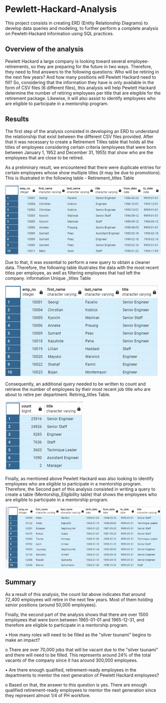 # Pewlett-Hackard-Analysis
This project consists in creating ERD (Entity Relationship Diagrams) to develop data queries and modeling, to further perform a complete analysis on Pewlett-Hackard information using SQL practices.


## Overview of the analysis
Pewlett Hackard a large company is looking toward several employee-retirements, so they are preparing for the future in two ways. Therefore, they need to find answers to the following questions: Who will be retiring in the next few years? And how many positions will Pewlett Hackard need to fill? So, considering that the information they have is only available in the form of CSV files (6 different files), this analysis will help Pewlett Hackard determine the number of retiring employees per title that are elegible for the retirement package. Likewise, it will also assist to identify employees who are eligible to participate in a mentorship program. 

## Results
The first step of the analysis consisted in developing an ERD to understand the relationship that exist between the different CSV files provided. After that it was necessary to create a Retirement Titles table that holds all the titles of employees considering certain criteria (employees that were born between January 1, 1952 and December 31, 1955) that show who are the employees that are close to be retired.

As a preliminary result, we encountered that there were duplicate entries for certain employees whose show multiple titles (it may be due to promotions). This is illustrated in the following table - Retirement_titles Table

![Image](https://github.com/rdonosob1/Pewlett-Hackard-Analysis/blob/main/retirement_titles%20TABLE.png)

Due to that, it was essential to perform a new query to obtain a cleaner data. Therefore, the following table illustrates the data with the most recent titles per employee, as well as filtering employees that had left the company.  information Unique _titles Table

![Image](https://github.com/rdonosob1/Pewlett-Hackard-Analysis/blob/main/unique_titles%20TABLE.png)

Consequently, an additional query needed to be written to count and retrieve the number of employees by their most recent job title who are about to retire per department. Retiring_titles Table.

![Image](https://github.com/rdonosob1/Pewlett-Hackard-Analysis/blob/main/retiring_titles%20TABLE.png)

Finally, as mentioned above Pewlett Hackard was also looking to identify employees who are eligible to participate in a mentorship program. Therefore, the Second part of this analysis consisted in writing a query to create a table (Mentorship_Eligibility table) that shows the employees who are eligible to participate in a mentorship program. 

![Image](https://github.com/rdonosob1/Pewlett-Hackard-Analysis/blob/main/mentorship_eligibilty%20TABLE.png)

## Summary
As a result of this analysis, the count list above indicates that around 72,400 employees will retire in the next few years. Most of them holding senior positions (around 50,000 employees).  

Finally, the second part of the analysis shows that there are over 1500 employees that were born between 1965-01-01 and 1965-12-31, and therefore are eligible to participate in a mentorship program.

•	How many roles will need to be filled as the "silver tsunami" begins to make an impact?
 
 o	There are over 70,000 jobs that will be vacant due to the "silver tsunami" and there will need to be filled. This represents around 24% of the total vacants of the  company since it has around 300,000 employees. 

•	Are there enough qualified, retirement-ready employees in the departments to mentor the next generation of Pewlett Hackard employees?

 o	Based on that, the answer to this question is yes. There are enough qualified retirement-ready employees to mentor the next generation since they represent almost 1/4 of PH workfore. 
